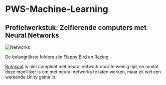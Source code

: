 # PWS-Machine-Learning

## Profielwerkstuk: Zelflerende computers met Neural Networks
![Networks](https://user-images.githubusercontent.com/31242537/219843402-dc838349-18f9-4a9c-aafa-638c99a436d1.png)

De belangrijkste folders zijn [Flappy Bird](FlappyBird/ML-FlappyBird/) en [Racing](Racing/ML-Racing2D/)

[Breakout](Breakout/ML-Breakout/) is niet compleet met neural network door te weinig tijd, en omdat deze moeilijker is om met neural networks te laten werken, maar zit wel een werkende Unity game in.
